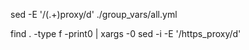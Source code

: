 sed -E '/(.+)proxy/d' ./group_vars/all.yml 

find . -type f -print0 | xargs -0 sed -i -E '/https_proxy/d' 
